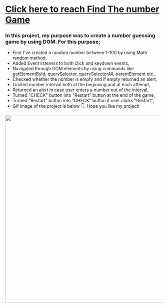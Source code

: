 # [Click here to reach Find The number Game](https://musatirgithub.github.io/FindTheNumberGame/)
<h3>In this project, my purpose was to create a number guessing game by using DOM. For this purpose;</h3>
<ul>
  <li>First I've created a random number between 1-100 by using Math random method,</li>
  <li>Added Event listeners to both click  and keydown events,</li>
  <li>Navigated through DOM elements by using commands like getElementById, querySelector, querySelectorAll, parentElement etc.,</li>
  <li>Checked whether the number is empty and if empty returned an alert,</li>
  <li>Limited number interval both at the beginning and at each attempt,</li>
  <li>Returned an alert in case user enters a number out of the interval,</li>
  <li>Turned "CHECK" button into "Restart" button at the end of the game,</li>
  <li>Turned "Restart" button into "CHECK" button if user clicks "Restart",</li>
  <li>Gif image of the project is below 👇. Hope you like my project! </li>
</ul>  
<div class="pics">
  <img src="https://musatirgithub.github.io/FindTheNumberGame/GuessTheNumber.gif" width="600px">
</div>
